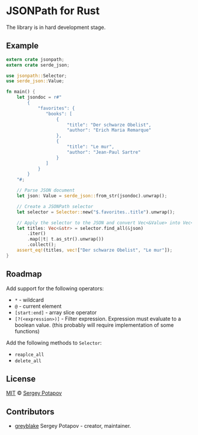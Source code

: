 # JSONPath for Rust

The library is in hard development stage.


## Example

```rust
extern crate jsonpath;
extern crate serde_json;

use jsonpath::Selector;
use serde_json::Value;

fn main() {
    let jsondoc = r#"
        {
            "favorites": {
               "books": [
                   {
                       "title": "Der schwarze Obelist",
                       "author": "Erich Maria Remarque"
                   },
                   {
                       "title": "Le mur",
                       "author": "Jean-Paul Sartre"
                   }
               ]
            }
        }
    "#;

    // Parse JSON document
    let json: Value = serde_json::from_str(jsondoc).unwrap();

    // Create a JSONPath selector
    let selector = Selector::new("$.favorites..title").unwrap();

    // Apply the selector to the JSON and convert Vec<&Value> into Vec<&str>
    let titles: Vec<&str> = selector.find_all(&json)
        .iter()
        .map(|t| t.as_str().unwrap())
        .collect();
    assert_eq!(titles, vec!["Der schwarze Obelist", "Le mur"]);
}
```

## Roadmap

Add support for the following operators:
* `*` - wildcard
* `@` - current element
* `[start:end]` - array slice operator
* `[?(<expression>)]` - Filter expression. Expression must evaluate to a boolean value. (this probably will require implementation of some functions)

Add the following methods to `Selector`:
* `reaplce_all`
* `delete_all`

## License

[MIT](https://github.com/greyblake/jsonpath-rs/blob/master/LICENSE) © [Sergey Potapov](http://greyblake.com)

## Contributors

- [greyblake](https://github.com/greyblake) Sergey Potapov - creator, maintainer.
